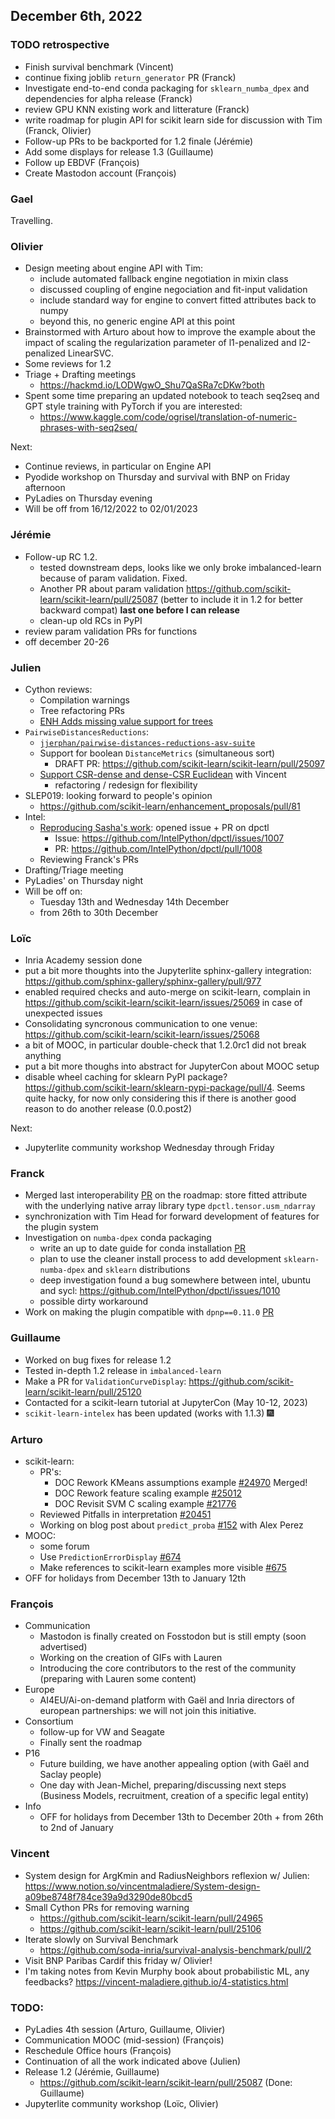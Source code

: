 
## December 6th, 2022

### TODO retrospective

+ Finish survival benchmark (Vincent)
+ continue fixing joblib `return_generator` PR (Franck)
+ Investigate end-to-end conda packaging for `sklearn_numba_dpex` and dependencies for alpha release (Franck)
+ review GPU KNN existing work and litterature (Franck)
+ write roadmap for plugin API for scikit learn side for discussion with Tim (Franck, Olivier)
+ Follow-up PRs to be backported for 1.2 finale (Jérémie)
+ Add some displays for release 1.3 (Guillaume)
+ Follow up EBDVF (François)
+ Create Mastodon account (François)

### Gael

Travelling.

### Olivier

+ Design meeting about engine API with Tim:
    + include automated fallback engine negotiation in mixin class
    + discussed coupling of engine negociation and fit-input validation
    + include standard way for engine to convert fitted attributes back to numpy
    + beyond this, no generic engine API at this point
+ Brainstormed with Arturo about how to improve the example about the impact of scaling the regularization parameter of l1-penalized and l2-penalized LinearSVC.
+ Some reviews for 1.2
+ Triage + Drafting meetings
    + https://hackmd.io/LODWgwO_Shu7QaSRa7cDKw?both
+ Spent some time preparing an updated notebook to teach seq2seq and GPT style training with PyTorch if you are interested:
    + https://www.kaggle.com/code/ogrisel/translation-of-numeric-phrases-with-seq2seq/

Next:

+ Continue reviews, in particular on Engine API
+ Pyodide workshop on Thursday and survival with BNP on Friday afternoon
+ PyLadies on Thursday evening
+ Will be off from 16/12/2022 to 02/01/2023

### Jérémie

- Follow-up RC 1.2.
  - tested downstream deps, looks like we only broke imbalanced-learn because of param validation. Fixed.
  - Another PR about param validation https://github.com/scikit-learn/scikit-learn/pull/25087
    (better to include it in 1.2 for better backward compat)
    **last one before I can release**
  - clean-up old RCs in PyPI
- review param validation PRs for functions
- off december 20-26

### Julien

 - Cython reviews:
     - Compilation warnings
     - Tree refactoring PRs
     - [ENH Adds missing value support for trees](https://github.com/scikit-learn/scikit-learn/pull/23595)
 - `PairwiseDistancesReductions`:
     - [`jjerphan/pairwise-distances-reductions-asv-suite`](https://github.com/jjerphan/pairwise-distances-reductions-asv-suite)
     - Support for boolean `DistanceMetrics` (simultaneous sort)
         - DRAFT PR: https://github.com/scikit-learn/scikit-learn/pull/25097
     - [Support CSR-dense and dense-CSR Euclidean](https://github.com/scikit-learn/scikit-learn/pull/25044) with Vincent
         - refactoring / redesign for flexibility
 - SLEP019: looking forward to people's opinion
     - https://github.com/scikit-learn/enhancement_proposals/pull/81
 - Intel:
     - [Reproducing Sasha's work](https://github.com/oleksandr-pavlyk/kmeans_dpcpp/issues/1#issuecomment-1334236131): opened issue + PR on dpctl
         - Issue: https://github.com/IntelPython/dpctl/issues/1007
         - PR: https://github.com/IntelPython/dpctl/pull/1008
     - Reviewing Franck's PRs
 - Drafting/Triage meeting
 - PyLadies' on Thursday night
 - Will be off on:
     - Tuesday 13th and Wednesday 14th December
     - from 26th to 30th December

### Loïc

- Inria Academy session done
- put a bit more thoughts into the Jupyterlite sphinx-gallery integration: https://github.com/sphinx-gallery/sphinx-gallery/pull/977
- enabled required checks and auto-merge on scikit-learn, complain in https://github.com/scikit-learn/scikit-learn/issues/25069 in case of unexpected issues
- Consolidating syncronous communication to one venue: https://github.com/scikit-learn/scikit-learn/issues/25068
- a bit of MOOC, in particular double-check that 1.2.0rc1 did not break anything
- put a bit more thoughs into abstract for JupyterCon about MOOC setup
- disable wheel caching for sklearn PyPI package? https://github.com/scikit-learn/sklearn-pypi-package/pull/4. Seems quite hacky, for now only considering this if there is another good reason to do another release (0.0.post2)

Next: 
- Jupyterlite community workshop Wednesday through Friday
 
### Franck

- Merged last interoperability [PR](https://github.com/soda-inria/sklearn-numba-dpex/pull/65) on the roadmap: store fitted attribute with the underlying native array library type `dpctl.tensor.usm_ndarray`
- synchronization with Tim Head for forward development of features for the plugin system
- Investigation on `numba-dpex` conda packaging
    - write an up to date guide for conda installation [PR](https://github.com/soda-inria/sklearn-numba-dpex/pull/68)
    - plan to use the cleaner install process to add development `sklearn-numba-dpex` and `sklearn` distributions
    - deep investigation found a bug somewhere between intel, ubuntu and sycl: https://github.com/IntelPython/dpctl/issues/1010
    - possible dirty workaround
- Work on making the plugin compatible with `dpnp==0.11.0` [PR](https://github.com/soda-inria/sklearn-numba-dpex/pull/69)

### Guillaume

- Worked on bug fixes for release 1.2
- Tested in-depth 1.2 release in `imbalanced-learn`
- Make a PR for `ValidationCurveDisplay`: https://github.com/scikit-learn/scikit-learn/pull/25120
- Contacted for a scikit-learn tutorial at JupyterCon (May 10-12, 2023)
- `scikit-learn-intelex` has been updated (works with 1.1.3) :fireworks:

### Arturo

- scikit-learn:
    - PR's:
        - DOC Rework KMeans assumptions example [#24970](https://github.com/scikit-learn/scikit-learn/pull/24970) Merged!
        - DOC Rework feature scaling example [#25012](https://github.com/scikit-learn/scikit-learn/pull/25012)
        - DOC Revisit SVM C scaling example [#21776](https://github.com/scikit-learn/scikit-learn/pull/21776)
    - Reviewed Pitfalls in interpretation [#20451](https://github.com/scikit-learn/scikit-learn/pull/20451)
    - Working on blog post about `predict_proba` [#152](https://github.com/scikit-learn/blog/pull/152) with Alex Perez
- MOOC:
   - some forum
   - Use `PredictionErrorDisplay` [#674](https://github.com/INRIA/scikit-learn-mooc/pull/674)
   - Make references to scikit-learn examples more visible [#675](https://github.com/INRIA/scikit-learn-mooc/issues/675)
- OFF for holidays from December 13th to January 12th

### François
- Communication
    - Mastodon is finally created on Fosstodon but is still empty (soon advertised)
    - Working on the creation of GIFs with Lauren
    - Introducing the core contributors to the rest of the community (preparing with Lauren some content)
- Europe
    - AI4EU/Ai-on-demand platform with Gaël and Inria directors of european partnerships: we will not join this initiative. 
- Consortium
    - follow-up for VW and Seagate
    - Finally sent the roadmap
- P16
    - Future building, we have another appealing option (with Gaël and Saclay people) 
    - One day with Jean-Michel, preparing/discussing next steps (Business Models, recruitment, creation of a specific legal entity)
- Info
    - OFF for holidays from December 13th to December 20th + from 26th to 2nd of January

### Vincent
- System design for ArgKmin and RadiusNeighbors reflexion w/ Julien: https://www.notion.so/vincentmaladiere/System-design-a09be8748f784ce39a9d3290de80bcd5
- Small Cython PRs for removing warning
    - https://github.com/scikit-learn/scikit-learn/pull/24965
    - https://github.com/scikit-learn/scikit-learn/pull/25106
- Iterate slowly on Survival Benchmark
    - https://github.com/soda-inria/survival-analysis-benchmark/pull/2
- Visit BNP Paribas Cardif this friday w/ Olivier!
- I'm taking notes from Kevin Murphy book about probabilistic ML, any feedbacks? https://vincent-maladiere.github.io/4-statistics.html

### TODO:

- PyLadies 4th session (Arturo, Guillaume, Olivier)
- Communication MOOC (mid-session) (François)
- Reschedule Office hours (François)
- Continuation of all the work indicated above (Julien)
- Release 1.2 (Jérémie, Guillaume)
    - https://github.com/scikit-learn/scikit-learn/pull/25087 (Done: Guillaume)
- Jupyterlite community workshop (Loïc, Olivier)
